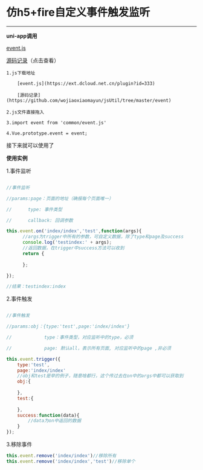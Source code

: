 
# 仿h5+fire自定义事件触发监听

------

**uni-app调用**

[event.js](https://ext.dcloud.net.cn/plugin?id=333)
    
[源码记录](https://github.com/wojiaoxiaomayun/jsUtil/tree/master/event)（点击查看）

    1.js下载地址   

        [event.js](https://ext.dcloud.net.cn/plugin?id=333)     

        [源码记录](https://github.com/wojiaoxiaomayun/jsUtil/tree/master/event)

    2.js文件直接拖入

    3.import event from 'common/event.js'

    4.Vue.prototype.event = event;

接下来就可以使用了

**使用实例**

1.事件监听

```js

//事件监听

//params:page：页面的地址（确报每个页面唯一）

//      type: 事件类型

//      callback: 回调参数

this.event.on('index/index','test',function(args){
      //args为trigger中所有的参数，可自定义数据，除了type和page及success
      console.log('testindex:' + args);
      //返回数据，在trigger中success方法可以收到
      return {
          
      };

});

//结果：testindex:index

```

2.事件触发

```js

//事件触发

//params:obj：{type:'test',page:'index/index'}

//            type：事件类型，对应监听中的type，必须

//            page: 默认all，表示所有页面, 对应监听中的page ,非必须

this.event.trigger({
    type:'test',
    page:'index/index'
    //obj和test是举的例子，随意啥都行，这个传过去在on中的args中都可以获取到
    obj:{
        
    },
    test:{
        
    },
    success:function(data){
        //data为on中返回的数据
    }
});

```

3.移除事件
```js
this.event.remove('index/index')//移除所有
this.event.remove('index/index','test')//移除单个
```
